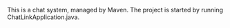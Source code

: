 This is a chat system, managed by Maven.
The project is started by running ChatLinkApplication.java.
